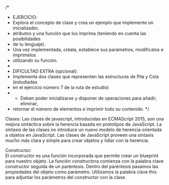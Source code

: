 /*
 * EJERCICIO:
 * Explora el concepto de clase y crea un ejemplo que implemente un inicializador,
 * atributos y una función que los imprima (teniendo en cuenta las posibilidades
 * de tu lenguaje).
 * Una vez implementada, créala, establece sus parámetros, modifícalos e imprímelos
 * utilizando su función.
 *
 * DIFICULTAD EXTRA (opcional):
 * Implementa dos clases que representen las estructuras de Pila y Cola (estudiadas
 * en el ejercicio número 7 de la ruta de estudio)
 * - Deben poder inicializarse y disponer de operaciones para añadir, eliminar,
 *   retornar el número de elementos e imprimir todo su contenido.
 */

Clases: 
Las clases de javascript, introducidas en ECMAScript 2015, son una mejora sintáctica sobre la herencia basada en prototipos de JavaScript. La sintaxis de las clases no introduce un nuevo modelo de herencia orientada a objetos en JavaScript. Las clases de JavaScript proveen una sintaxis mucho más clara y simple para crear objetos y lidiar con la herencia.


Constructor:  
El constructor es una función incorporada que permite crear un blueprint para nuestro objeto. La función constructora comienza con la palabra clave constructor seguida de un paréntesis. Dentro del paréntesis pasamos las propiedades del objeto como parámetro. Utilizamos la palabra clave this para adjuntar los parámetros del constructor con la clase.